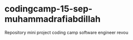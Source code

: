 # codingcamp-15-sep-muhammadrafiabdillah
Repository mini project coding camp software engineer revou
